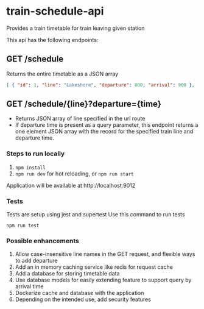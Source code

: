 # train-schedule-api
Provides a train timetable for train leaving given station

This api has the following endpoints:

## GET /schedule
Returns the entire timetable as a JSON array
```json
[ { "id": 1, "line": "Lakeshore", "departure": 800, "arrival": 900 }, ... ]
```
## GET /schedule/{line}?departure={time}
* Returns JSON array of line specified in the url route
* If departure time is present as a query parameter, this endpoint returns a one element JSON array with the record for the specified train line and departure time.

### Steps to run locally
1. ```npm install```
2. ```npm run dev``` for hot reloading, or ```npm run start```

Application will be available at http://localhost:9012

### Tests
Tests are setup using jest and supertest
Use this command to run tests

```npm run test```

### Possible enhancements
1. Allow case-insensitive line names in the GET request, and flexible ways to add departure
2. Add an in memory caching service like redis for request cache
3. Add a database for storing timetable data
4. Use database models for easily extending feature to support query by arrival time
5. Dockerize cache and database with the application 
6. Depending on the intended use, add security features
